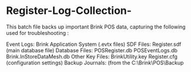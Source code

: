 # Register-Log-Collection-
This batch file backs up important Brink POS data, capturing the following used for troubleshooting :

Event Logs:
Brink
Application
System (.evtx files)
SDF Files:
Register.sdf (main database file)
Database Files:
POSRegister.db
POSEventLogs.db
Brink.InStoreDataMesh.db
Other Key Files:
BrinkUtility.key
Register.cfg (configuration settings)
Backup Journals: (from the C:\Brink\POS\Backup
